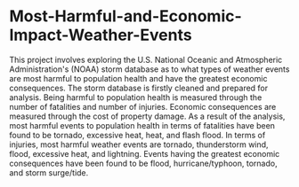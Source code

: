 # Most-Harmful-and-Economic-Impact-Weather-Events

This project involves exploring the U.S. National Oceanic and Atmospheric Administration's (NOAA) storm database as to what types of weather events are most harmful to population health and have the greatest economic consequences. The storm database is firstly cleaned and prepared for analysis. Being harmful to population health is measured through the number of fatalities and number of injuries. Economic consequences are measured through the cost of property damage. As a result of the analysis, most harmful events to population health in terms of fatalities have been found to be tornado, excessive heat, heat, and flash flood. In terms of injuries, most harmful weather events are tornado, thunderstorm wind, flood, excessive heat, and lightning. Events having the greatest economic consequences have been found to be flood, hurricane/typhoon, tornado, and storm surge/tide.
